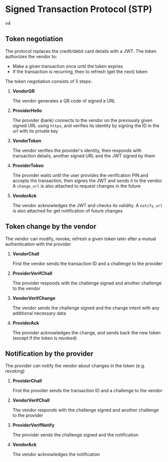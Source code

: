 # Signed Transaction Protocol (STP)

_v4_

## Token negotiation

The protocol replaces the credit/debit card details with a JWT. The token authorizes the vendor to:

- Make a given transaction once until the token expires
- If the transaction is recurring, then to refresh (get the next) token 

The token negotiation consists of 5 steps:

1. **VendorQR**

    The vendor generates a QR code of signed a URL

1. **ProviderHello**

    The provider (bank) connects to the vendor on the previously given signed URL using `https`, and verifies its identity by signing the ID in the url with its private key

1. **VendorToken**

    The vendor verifies the provider's identity, then responds with transaction details, another signed URL and the JWT signed by them

1. **ProviderToken**

    The provider waits until the user provides the verification PIN and accepts the transaction, then signes the JWT and sends it to the vendor. A `change_url` is also attached to request changes in the future

1. **VendorAck**

    The vendor acknowledges the JWT and checks its validity. A `notify_url` is also attached for get notification of future changes

## Token change by the vendor

The vendor can modify, revoke, refresh a given token later after a mutual authentication with the provider

1. **VendorChall**

    First the vendor sends the transaction ID and a challenge to the provider

1. **ProviderVerifChall**

    The provider responds with the challenge signed and another challenge to the vendor

1. **VendorVerifChange**

    The vendor sends the challenge signed and the change intent with any additional necessary data 

1. **ProviderAck**

    The provider acknowledges the change, and sends back the new token (except if the token is revoked)

## Notification by the provider

The provider can notify the vendor about changes in the token (e.g. revoking)

1. **ProviderChall**

    First the provider sends the transaction ID and a challenge to the vendor

1. **VendorVerifChall**

    The vendor responds with the challenge signed and another challenge to the provider

1. **ProviderVerifNotify**

    The provider sends the challenge signed and the notification 

1. **VendorAck**

    The vendor acknowledges the notification
